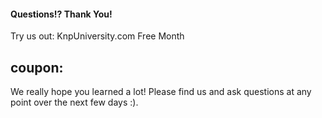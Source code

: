 #### Questions!? Thank You!

Try us out: KnpUniversity.com Free Month

## coupon:

We really hope you learned a lot! Please find
us and ask questions at any point over the next
few days :).
